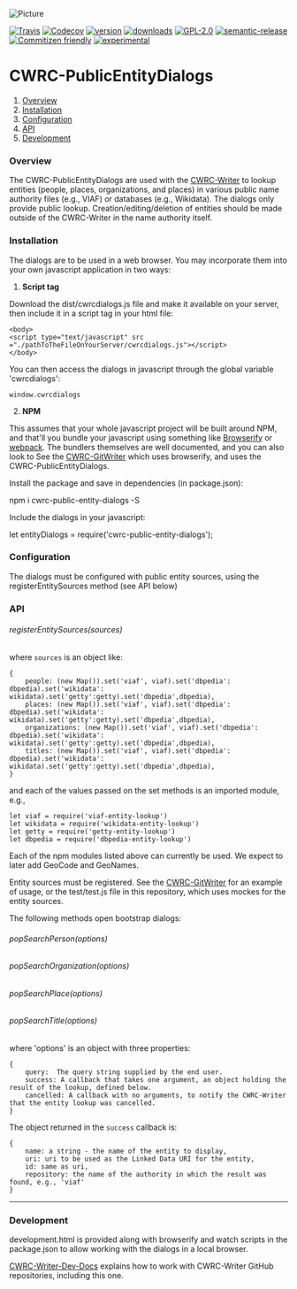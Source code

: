 ![Picture](http://cwrc.ca/logos/CWRC_logos_2016_versions/CWRCLogo-Horz-FullColour.png)

[![Travis](https://img.shields.io/travis/cwrc/CWRC-PublicEntityDialogs.svg)](https://travis-ci.org/cwrc/CWRC-PublicEntityDialogs)
[![Codecov](https://img.shields.io/codecov/c/github/cwrc/CWRC-PublicEntityDialogs.svg)](https://codecov.io/gh/cwrc/CWRC-PublicEntityDialogs)
[![version](https://img.shields.io/npm/v/cwrc-public-entity-dialogs.svg)](http://npm.im/cwrc-public-entity-dialogs)
[![downloads](https://img.shields.io/npm/dm/cwrc-public-entity-dialogs.svg)](http://npm-stat.com/charts.html?package=cwrc-public-entity-dialogs&from=2015-08-01)
[![GPL-2.0](https://img.shields.io/npm/l/cwrc-public-entity-dialogs.svg)](http://opensource.org/licenses/GPL-2.0)
[![semantic-release](https://img.shields.io/badge/%20%20%F0%9F%93%A6%F0%9F%9A%80-semantic--release-e10079.svg)](https://github.com/semantic-release/semantic-release)
[![Commitizen friendly](https://img.shields.io/badge/commitizen-friendly-brightgreen.svg)](http://commitizen.github.io/cz-cli/)
[![experimental](http://badges.github.io/stability-badges/dist/experimental.svg)](http://github.com/badges/stability-badges)

# CWRC-PublicEntityDialogs

1. [Overview](#overview)
1. [Installation](#installation)
1. [Configuration](#configuration)
1. [API](#api)
1. [Development](#development)

### Overview

The CWRC-PublicEntityDialogs are used with the [CWRC-Writer](https://github.com/cwrc/CWRC-Writer) to lookup entities (people, places, organizations, and places) in various public name authority files (e.g., VIAF) or databases (e.g., Wikidata).  The dialogs only provide public lookup.  Creation/editing/deletion of entities should be made outside of the CWRC-Writer in the name authority itself.

### Installation

The dialogs are to be used in a web browser.  You may incorporate them into your own javascript application in two ways:

1.  **Script tag**  

Download the dist/cwrcdialogs.js file and make it available on your server, then include it in a script tag in your html file:

```
<body>
<script type="text/javascript" src ="./pathToTheFileOnYourServer/cwrcdialogs.js"></script>
</body>
```

You can then access the dialogs in javascript through the global variable 'cwrcdialogs':

```window.cwrcdialogs```


2. **NPM**

This assumes that your whole javascript project will be built around NPM, and that'll you bundle your javascript using something like [Browserify](http://browserify.org) or [webpack](https://webpack.js.org).  The bundlers themselves are well documented, and you can also look to See the [CWRC-GitWriter](https://github.com/cwrc/CWRC-GitWriter) which uses browserify, and uses the CWRC-PublicEntityDialogs.

Install the package and save in dependencies (in package.json):

npm i cwrc-public-entity-dialogs -S

Include the dialogs in your javascript:

let entityDialogs = require('cwrc-public-entity-dialogs');

### Configuration

The dialogs must be configured with public entity sources, using the registerEntitySources method (see API below)

### API

###### registerEntitySources(sources)

where ```sources``` is an object like:

```
{
    people: (new Map()).set('viaf', viaf).set('dbpedia': dbpedia).set('wikidata': wikidata).set('getty':getty).set('dbpedia',dbpedia),
    places: (new Map()).set('viaf', viaf).set('dbpedia': dbpedia).set('wikidata': wikidata).set('getty':getty).set('dbpedia',dbpedia),
    organizations: (new Map()).set('viaf', viaf).set('dbpedia': dbpedia).set('wikidata': wikidata).set('getty':getty).set('dbpedia',dbpedia),
    titles: (new Map()).set('viaf', viaf).set('dbpedia': dbpedia).set('wikidata': wikidata).set('getty':getty).set('dbpedia',dbpedia),
}
```

and each of the values passed on the set methods is an imported module, e.g.,

```
let viaf = require('viaf-entity-lookup')
let wikidata = require('wikidata-entity-lookup')
let getty = require('getty-entity-lookup')
let dbpedia = require('dbpedia-entity-lookup')
```

Each of the npm modules listed above can currently be used.  We expect to later add GeoCode and GeoNames.

Entity sources must be registered.  See the [CWRC-GitWriter](https://github.com/cwrc/CWRC-GitWriter/blob/master/src/js/app.js) for an example of usage, or the test/test.js file in this repository, which uses mockes for the entity sources.

The following methods open bootstrap dialogs:


###### popSearchPerson(options)

###### popSearchOrganization(options)

###### popSearchPlace(options)

###### popSearchTitle(options)
  
where 'options' is an object with three properties:

```
{
    query:  The query string supplied by the end user.   
    success: A callback that takes one argument, an object holding the result of the lookup, defined below.
    cancelled: A callback with no arguments, to notify the CWRC-Writer that the entity lookup was cancelled.
}
```

The object returned in the `success` callback is:

```
{   
    name: a string - the name of the entity to display,
    uri: uri to be used as the Linked Data URI for the entity,
    id: same as uri,
    repository: the name of the authority in which the result was found, e.g., 'viaf'
}
```
-----

### Development

development.html is provided along with browserify and watch scripts in the package.json to allow working with the dialogs in a local browser.

[CWRC-Writer-Dev-Docs](https://github.com/jchartrand/CWRC-Writer-Dev-Docs) explains how to work with CWRC-Writer GitHub repositories, including this one.


